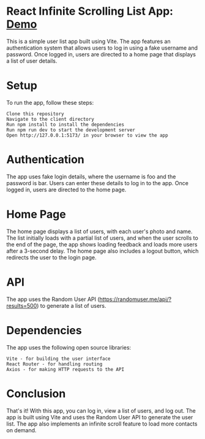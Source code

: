 # React Infinite Scrolling List App: **[Demo](https://dashboard-9mjx.onrender.com)**

This is a simple user list app built using Vite. The app features an authentication system that allows users to log in using a fake username and password. Once logged in, users are directed to a home page that displays a list of user details.

# Setup
To run the app, follow these steps:

    Clone this repository
    Navigate to the client directory
    Run npm install to install the dependencies
    Run npm run dev to start the development server
    Open http://127.0.0.1:5173/ in your browser to view the app

# Authentication

The app uses fake login details, where the username is foo and the password is bar. Users can enter these details to log in to the app. Once logged in, users are directed to the home page.

# Home Page
The home page displays a list of users, with each user's photo and name. The list initially loads with a partial list of users, and when the user scrolls to the end of the page, the app shows loading feedback and loads more users after a 3-second delay.
The home page also includes a logout button, which redirects the user to the login page.

# API
The app uses the Random User API (https://randomuser.me/api/?results=500) to generate a list of users.

# Dependencies
The app uses the following open source libraries:

    Vite - for building the user interface
    React Router - for handling routing
    Axios - for making HTTP requests to the API

# Conclusion

That's it! With this app, you can log in, view a list of users, and log out. The app is built using Vite and uses the Random User API to generate the user list. The app also implements an infinite scroll feature to load more contacts on demand.
